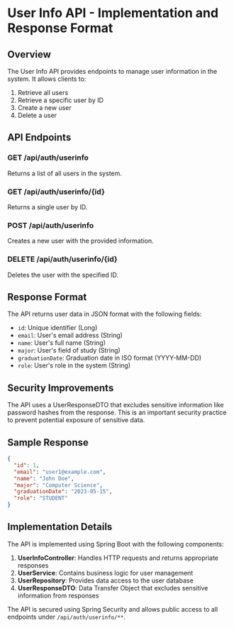 # User Info API - Implementation and Response Format

## Overview

The User Info API provides endpoints to manage user information in the system. It allows clients to:

1. Retrieve all users
2. Retrieve a specific user by ID
3. Create a new user
4. Delete a user

## API Endpoints

### GET /api/auth/userinfo
Returns a list of all users in the system.

### GET /api/auth/userinfo/{id}
Returns a single user by ID.

### POST /api/auth/userinfo
Creates a new user with the provided information.

### DELETE /api/auth/userinfo/{id}
Deletes the user with the specified ID.

## Response Format

The API returns user data in JSON format with the following fields:

- `id`: Unique identifier (Long)
- `email`: User's email address (String)
- `name`: User's full name (String)
- `major`: User's field of study (String)
- `graduationDate`: Graduation date in ISO format (YYYY-MM-DD)
- `role`: User's role in the system (String)

## Security Improvements

The API uses a UserResponseDTO that excludes sensitive information like password hashes from the response. This is an important security practice to prevent potential exposure of sensitive data.

## Sample Response

```json
{
  "id": 1,
  "email": "user1@example.com",
  "name": "John Doe",
  "major": "Computer Science",
  "graduationDate": "2023-05-15",
  "role": "STUDENT"
}
```

## Implementation Details

The API is implemented using Spring Boot with the following components:

1. **UserInfoController**: Handles HTTP requests and returns appropriate responses
2. **UserService**: Contains business logic for user management
3. **UserRepository**: Provides data access to the user database
4. **UserResponseDTO**: Data Transfer Object that excludes sensitive information from responses

The API is secured using Spring Security and allows public access to all endpoints under `/api/auth/userinfo/**`.